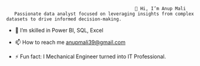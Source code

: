                                                     👋 Hi, I’m Anup Mali 
       Passionate data analyst focused on leveraging insights from complex datasets to drive informed decision-making.
  
- 👀 I’m skilled in Power BI, SQL, Excel 
  
- 📫 How to reach me anupmali39@gmail.com

- ⚡ Fun fact: I Mechanical Engineer turned into IT Professional.

  
<!---
Anup76/Anup76 is a ✨ special ✨ repository because its `README.md` (this file) appears on your GitHub profile.
You can click the Preview link to take a look at your changes.
--->
